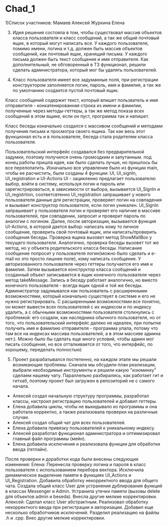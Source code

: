 # Chad_1
1)Список участников:
Мамаев Алексей
Журкина Елена

3) Идея решения состояла в том, чтобы существовал массив объектов класса пользователя и класс сообщений, а так же общий почтовый ящик, в который могут написать все. 
У каждого пользователя, помимо имени, логина и т.д. должен быть массив объектов сообщений, как почтовый ящик, хранящий письма.
У каждого письма должен быть текст сообщения и имя отправителя.
Как дополнительный, не обговоренный в ТЗ функционал, решили сделать администратора, который мог бы удалять пользователей.

4) Класс пользователя имеет все задуманные поля, при регистрации конструктором заполняется логин, пароль, имя и фамилия, 
а так же по умолчанию создается пустой почтовый ящик.

Класс сообщений содержит текст, который впишет пользватель и имя отправителя - конкатенированная строка из имени и фамилии, полученные через методы-геттеры, 
а так же метод показа всех сообщений в этом ящике, если он пуст, программа так и напишет.

Класс беседы изначально создался с массивом сообщений и методами получения письма и просмотра своего ящика. Так как весь этот функционал есть и в пользователе, беседа стала родителем класса пользователя.

Пользовательский интерфейс создавался без предварительной задумки, поэтому получился очень громоздким и запутанным. под конец работы пришла идея, как было сделать лучше,
но пришлось бы все перелопатить. Изначально все управление было из функции main, чтобы ее расчистить, были созданы 4 функции: UI, UI_signIn, UI_registration и UI-Actions
UI - зацикленно предлагает пользователю выбор, войти в систему, используя логин и пароль или зарегистрироваться, в зависимости от выбора, вызывается UI_SignIn и UI_registrtion, соответсвтенно
UI_registration запрашивает у нового пользователя данные для регистрации, проверяет логин на совпадения и вызывает конструктор пользователя, если логин уникален.
UI_SignIn запрашивает у пользователя логин и проверяет его наличие в массиве пользователей, при совпадении, запросит и проверит пароль по аналогии с логином.
Далее, после авторизации, вызывается функция UI-Actions, в которой дается выбор: написать кому то личное сообщение, проверить свой почтовый ящик, или написать/проверить сообщения беседы.
Проверка ящика вызовет метод ShowMailBox у текущего пользователя. Аналогично, проверка беседы вызовет тот же метод, но у объекта родительского класса беседы.
Написание сообщение попросит у пользователя логин(можно было сделать и e-mail но это просто лишнее поле), кому написать сообщение. У авторизованного пользователя через геттеры получается его имя и фамилия.
Затем вызывается конструктор класса сообщений и созданный объект записывается в ящик конечного пользователя через метод takeMessage.
Запись в беседу работает аналогично, но вместо конечного пользователя - всегда ящик одной и той же беседы.
Администратор задумывался как пользователь с расширенными возможностями, который изначально существует в системе и его не нужно регистрировать. 
С расширенными возможностями все понятно, он может вывести всех пользователей с их индексом и по индексу удалить, а с обычными возможностями пользователя столкнулись с проблемой: 
его создали, как наследника обычного пользователя, но от того, что пользовательский интерфейс далеко не идеален, при попытке получить имя и фамилию отправителя - программа упала, потому что там все на индексах массива 
пользователей, а в этом массиве админа нет:). Можно было бы сделать еще много условий, чтобы админ мог писать сообщения, но все отталкивается от того, что интерфейс, по хорошему, переделать полностью)

5) Проект разрабатывался постепенно, на каждом этапе мы решали возникающие проблемы.
Сначала мы обсудили план реализации, выбрали необходимые инструменты и решили какую "изюминку" сделаем нашему чату.
Параллельно разбирались, как работает гит и гитхаб, поэтому проект был загружен в репозиторий не с самого начала.

- Алексей создал начальную структуру программы, разработал классы, настроил регистрацию пользователей и добавил геттеры.
- Елена добавила циклы, чтобы не выкидывало из программы и она работала корректно, а также реализовала проверки на различные случаи.
- Алексей создал общий чат для всех пользователей.
- Елена добавила привязку пользователей к уникальному индексу.
- Алексей разработал функционал администратора и оптимизировал главный файл программы (мейн).
- Елена добавила исключения и реализовала функции для обработки ввода (гетлайн).

После проверки и доработки кода были внесены следующие изменения: 
Елена:
Перенесла проверку логина и пароля в класс пользователя с использованием перебора вектора.
Исключила динамическое выделение памяти в функциях UI_Actions и UI_Registration.
Добавила обработку некорректного ввода для общего чата.
Создала общий класс User для устранения дублирования функций в классах Messenger и Admin.
Устранила утечки памяти (вызовы delete для объектов admin и beseda).
Внесла другие мелкие корректировки.
Алексей:
Сделал класс User абстрактным.
Реализовал обработку некорректного ввода при регистрации и авторизации.
Добавил еще несколько обработчиков исключений.
Разделил реализацию на файлы .h и .cpp.
Внес другие мелкие корректировки.
